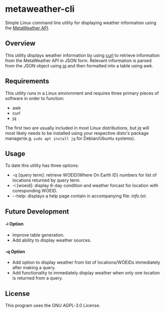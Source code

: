 # metaweather-cli
Simple Linux command line utility for displaying weather information using the [MetaWeather API](https://www.metaweather.com/api/).
## Overview
This utility displays weather information by using [curl](https://curl.haxx.se/) to retrieve information from the MetaWeather API in JSON form.
Relevant information is parsed from the JSON object using [jq](https://stedolan.github.io/jq/) and then formatted into a table using awk.
## Requirements
This utility runs in a Linux environment and requires three primary pieces of software in order to function:
* awk
* curl
* jq

The first two are usually included in most Linux distributions, but jq will most likely needs to be installed using your respective disto's package manager(e.g. `sudo apt install jq` for Debian/Ubuntu systems).
## Usage
To date this utility has three options:
* -q \[query term\]: retrieve WOEID(Where On Earth ID) numbers for list of locations returned by query term.
* -i \[woeid\]: display 6-day condition and weather forcast for location with coresponding WOEID.
* --help: displays a help page contain in accompanying file: *info.txt*.
## Future Development
#### -i Option
* Improve table generation.
* Add ability to display weather sources.
#### -q Option
* Add option to display weather from list of locations/WOEIDs immediately after making a query.
* Add functionality to immediately display weather when only one location is returned from a query.
## License
This program uses the GNU AGPL-3.0 License.
